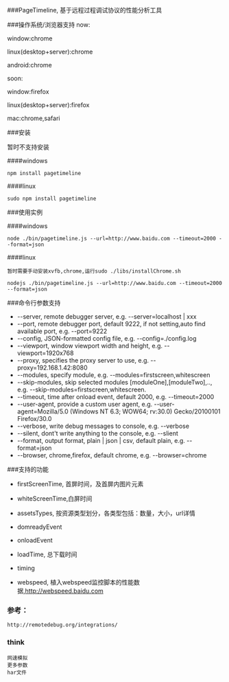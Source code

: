 ###PageTimeline, 基于远程过程调试协议的性能分析工具

###操作系统/浏览器支持
now:

window:chrome

linux(desktop+server):chrome

android:chrome

soon:


window:firefox

linux(desktop+server):firefox

mac:chrome,safari


###安装

暂时不支持安装

####windows

    npm install pagetimeline

####linux

    sudo npm install pagetimeline

###使用实例

####windows

    node ./bin/pagetimeline.js --url=http://www.baidu.com --timeout=2000 --format=json

####linux

    暂时需要手动安装xvfb,chrome,运行sudo ./libs/installChrome.sh

    nodejs ./bin/pagetimeline.js --url=http://www.baidu.com --timeout=2000 --format=json


###命令行参数支持

* --server, remote debugger server, e.g. --server=localhost | xxx
* --port, remote debugger port, default 9222, if not setting,auto find available port, e.g. --port=9222
* --config, JSON-formatted config file, e.g. --config=./config.log
* --viewport, window viewport width and height, e.g. --viewport=1920x768 
* --proxy, specifies the proxy server to use, e.g. --proxy=192.168.1.42:8080
* --modules, specify module, e.g. --modules=firstscreen,whitescreen
* --skip-modules, skip selected modules [moduleOne],[moduleTwo],.., e.g. --skip-modules=firstscreen,whitescreen.
* --timeout, time after onload event, default 2000, e.g. --timeout=2000
* --user-agent, provide a custom user agent, e.g. --user-agent=Mozilla/5.0 (Windows NT 6.3; WOW64; rv:30.0) Gecko/20100101 Firefox/30.0
* --verbose, write debug messages to console, e.g. --verbose
* --silent, dont\'t write anything to the console, e.g. --slient
* --format, output format, plain | json | csv, default plain, e.g. --format=json
* --browser, chrome,firefox, default chrome, e.g. --browser=chrome

###支持的功能

* firstScreenTime, 首屏时间，及首屏内图片元素

* whiteScreenTime,白屏时间

* assetsTypes, 按资源类型划分，各类型包括：数量，大小，url详情

* domreadyEvent

* onloadEvent

* loadTime, 总下载时间

* timing

* webspeed, 植入webspeed监控脚本的性能数据,http://webspeed.baidu.com

### 参考：
    http://remotedebug.org/integrations/

### think

    网速模拟
    更多参数
    har文件


